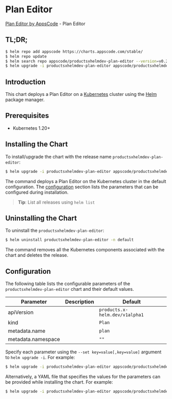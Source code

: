 # Plan Editor

[Plan Editor by AppsCode](https://appscode.com) - Plan Editor

## TL;DR;

```bash
$ helm repo add appscode https://charts.appscode.com/stable/
$ helm repo update
$ helm search repo appscode/productsxhelmdev-plan-editor --version=v0.23.0
$ helm upgrade -i productsxhelmdev-plan-editor appscode/productsxhelmdev-plan-editor -n default --create-namespace --version=v0.23.0
```

## Introduction

This chart deploys a Plan Editor on a [Kubernetes](http://kubernetes.io) cluster using the [Helm](https://helm.sh) package manager.

## Prerequisites

- Kubernetes 1.20+

## Installing the Chart

To install/upgrade the chart with the release name `productsxhelmdev-plan-editor`:

```bash
$ helm upgrade -i productsxhelmdev-plan-editor appscode/productsxhelmdev-plan-editor -n default --create-namespace --version=v0.23.0
```

The command deploys a Plan Editor on the Kubernetes cluster in the default configuration. The [configuration](#configuration) section lists the parameters that can be configured during installation.

> **Tip**: List all releases using `helm list`

## Uninstalling the Chart

To uninstall the `productsxhelmdev-plan-editor`:

```bash
$ helm uninstall productsxhelmdev-plan-editor -n default
```

The command removes all the Kubernetes components associated with the chart and deletes the release.

## Configuration

The following table lists the configurable parameters of the `productsxhelmdev-plan-editor` chart and their default values.

|     Parameter      | Description |                  Default                  |
|--------------------|-------------|-------------------------------------------|
| apiVersion         |             | <code>products.x-helm.dev/v1alpha1</code> |
| kind               |             | <code>Plan</code>                         |
| metadata.name      |             | <code>plan</code>                         |
| metadata.namespace |             | <code>""</code>                           |


Specify each parameter using the `--set key=value[,key=value]` argument to `helm upgrade -i`. For example:

```bash
$ helm upgrade -i productsxhelmdev-plan-editor appscode/productsxhelmdev-plan-editor -n default --create-namespace --version=v0.23.0 --set apiVersion=products.x-helm.dev/v1alpha1
```

Alternatively, a YAML file that specifies the values for the parameters can be provided while
installing the chart. For example:

```bash
$ helm upgrade -i productsxhelmdev-plan-editor appscode/productsxhelmdev-plan-editor -n default --create-namespace --version=v0.23.0 --values values.yaml
```
